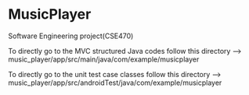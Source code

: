 # MusicPlayer
Software Engineering project(CSE470)

To directly go to the MVC structured Java codes follow this directory -->
music_player/app/src/main/java/com/example/musicplayer

To directly go to the unit test case classes follow this directory -->
music_player/app/src/androidTest/java/com/example/musicplayer
